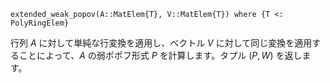 ```
extended_weak_popov(A::MatElem{T}, V::MatElem{T}) where {T <: PolyRingElem}
```

行列 $A$ に対して単純な行変換を適用し、ベクトル $V$ に対して同じ変換を適用することによって、$A$ の弱ポポフ形式 $P$ を計算します。タプル $(P, W)$ を返します。
